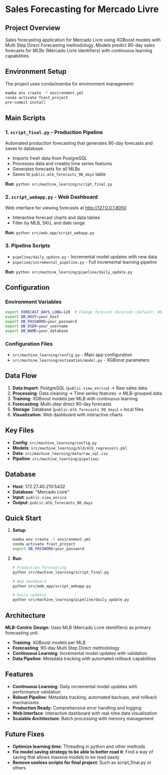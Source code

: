 # Sales Forecasting for Mercado Livre

## Project Overview

Sales forecasting application for Mercado Livre using XGBoost models with Multi Step
Direct Forecasting methodology. Models predict 90-day sales forecasts for MLBs (Mercado
Livre identifiers) with continuous learning capabilities.

## Environment Setup

The project uses conda/mamba for environment management:

```bash
mamba env create -f environment.yml
conda activate fcast_project
pre-commit install
```

## Main Scripts

### 1. `script_final.py` - Production Pipeline

Automated production forecasting that generates 90-day forecasts and saves to database.

- Imports fresh data from PostgreSQL
- Processes data and creates time series features
- Generates forecasts for all MLBs
- Saves to `public.mlb_forecasts_90_days` table

**Run**: `python src/machine_learning/script_final.py`

### 2. `script_webapp.py` - Web Dashboard

Web interface for viewing forecasts at http://127.0.0.1:8050

- Interactive forecast charts and data tables
- Filter by MLB, SKU, and date range

**Run**: `python src/web_app/script_webapp.py`

### 3. Pipeline Scripts

- `pipeline/daily_update.py` - Incremental model updates with new data
- `pipeline/incremental_pipeline.py` - Full incremental learning pipeline

**Run**: `python src/machine_learning/pipeline/daily_update.py`

## Configuration

### Environment Variables

```bash
export FORECAST_DAYS_LONG=120  # Change forecast duration (default: 90)
export DB_HOST=your_host
export DB_PASSWORD=your_password
export DB_USER=your_username
export DB_NAME=your_database
```

### Configuration Files

- `src/machine_learning/config.py` - Main app configuration
- `src/machine_learning/estimation/model.py` - XGBoost parameters

## Data Flow

1. **Data Import**: PostgreSQL (`public.view_enrico`) → Raw sales data
1. **Processing**: Data cleaning → Time series features → MLB-grouped data
1. **Training**: XGBoost models per MLB with continuous learning
1. **Forecasting**: Multi-step direct 90-day forecasts
1. **Storage**: Database (`public.mlb_forecasts_90_days`) + local files
1. **Visualization**: Web dashboard with interactive charts

## Key Files

- **Config**: `src/machine_learning/config.py`
- **Models**: `src/machine_learning/bld/mlb_regressors.pkl`
- **Data**: `src/machine_learning/data/raw_sql.csv`
- **Pipeline**: `src/machine_learning/pipeline/`

## Database

- **Host**: 172.27.40.210:5432
- **Database**: "Mercado Livre"
- **Input**: `public.view_enrico`
- **Output**: `public.mlb_forecasts_90_days`

## Quick Start

1. **Setup**:

   ```bash
   mamba env create -f environment.yml
   conda activate fcast_project
   export DB_PASSWORD=your_password
   ```

1. **Run**:

   ```bash
   # Production forecasting
   python src/machine_learning/script_final.py

   # Web dashboard
   python src/web_app/script_webapp.py

   # Daily updates
   python src/machine_learning/pipeline/daily_update.py
   ```

## Architecture

**MLB-Centric Design**: Uses MLB (Mercado Livre identifiers) as primary forecasting
unit.

- **Training**: XGBoost models per MLB
- **Forecasting**: 90-day Multi Step Direct methodology
- **Continuous Learning**: Incremental model updates with validation
- **Data Pipeline**: Metadata tracking with automated rollback capabilities

## Features

- **Continuous Learning**: Daily incremental model updates with performance validation
- **Robust Pipeline**: Metadata tracking, automated backups, and rollback mechanisms
- **Production Ready**: Comprehensive error handling and logging
- **Web Interface**: Interactive dashboard with real-time data visualization
- **Scalable Architecture**: Batch processing with memory management

## Future Fixes

- **Optimize learning time**: Threading in python and other methods
- **Fix model saving strategy to be able to better read it**: Find a way of saving that
  allows massive models to be read easily
- **Remove useless scripts for final project**: Such as script_final.py or others
